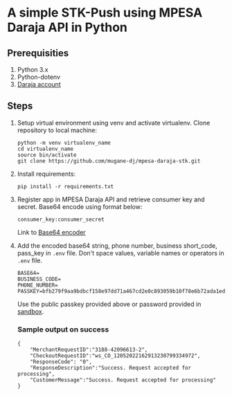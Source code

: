 # A simple STK-Push using MPESA Daraja API in Python 

## Prerequisities
1. Python 3.x
2. Python-dotenv
3. [Daraja account](https://developer.safaricom.co.ke/)

## Steps
1. Setup virtual environment using venv and activate virtualenv. Clone repository to local machine:
    ```
    python -m venv virtualenv_name
    cd virtualenv_name
    source bin/activate
    git clone https://github.com/mugane-dj/mpesa-daraja-stk.git
    ```
2. Install requirements:
    ```
    pip install -r requirements.txt
    ```
3. Register app in MPESA Daraja API and retrieve consumer key and secret. Base64 encode using format below:
    ```
    consumer_key:consumer_secret
    ```
    Link to [Base64 encoder](https://www.base64encode.org/)

4. Add the encoded base64 string, phone number, business short_code, pass_key in `.env` file. Don't space values, variable names or operators in `.env` file. 
    ```
    BASE64=
    BUSINESS_CODE=
    PHONE_NUMBER=
    PASSKEY=bfb279f9aa9bdbcf158e97dd71a467cd2e0c893059b10f78e6b72ada1ed2c919
    ```
    Use the public passkey provided above or password provided in [sandbox](https://developer.safaricom.co.ke/). 
    ### Sample output on success
    ```
    {
        "MerchantRequestID":"3188-42096613-2",
        "CheckoutRequestID":"ws_CO_12052022162913230799334972",
        "ResponseCode": "0",
        "ResponseDescription":"Success. Request accepted for processing",
        "CustomerMessage":"Success. Request accepted for processing"
    }
    ```
